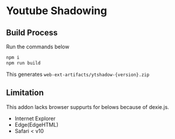 # Youtube Shadowing

## Build Process

Run the commands below

```bash
npm i
npm run build
```

This generates `web-ext-artifacts/ytshadow-{version}.zip`

## Limitation

This addon lacks browser suppurts for belows because of dexie.js.

- Internet Explorer
- Edge(EdgeHTML)
- Safari < v10
